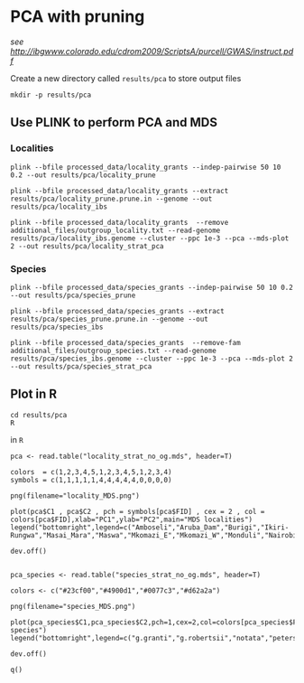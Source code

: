 # PCA with pruning
*see http://ibgwww.colorado.edu/cdrom2009/ScriptsA/purcell/GWAS/instruct.pdf*


Create a new directory called `results/pca` to store output files


```{bash}
mkdir -p results/pca
```

## Use PLINK to perform PCA and MDS

### Localities

```{bash}
plink --bfile processed_data/locality_grants --indep-pairwise 50 10 0.2 --out results/pca/locality_prune

plink --bfile processed_data/locality_grants --extract results/pca/locality_prune.prune.in --genome --out results/pca/locality_ibs

plink --bfile processed_data/locality_grants  --remove additional_files/outgroup_locality.txt --read-genome results/pca/locality_ibs.genome --cluster --ppc 1e-3 --pca --mds-plot 2 --out results/pca/locality_strat_pca
```


### Species

```{bash}
plink --bfile processed_data/species_grants --indep-pairwise 50 10 0.2 --out results/pca/species_prune

plink --bfile processed_data/species_grants --extract results/pca/species_prune.prune.in --genome --out results/pca/species_ibs

plink --bfile processed_data/species_grants  --remove-fam additional_files/outgroup_species.txt --read-genome results/pca/species_ibs.genome --cluster --ppc 1e-3 --pca --mds-plot 2 --out results/pca/species_strat_pca
```

## Plot in R

```{bash}
cd results/pca
R
```

in `R`


```{R}
pca <- read.table("locality_strat_no_og.mds", header=T)

colors  = c(1,2,3,4,5,1,2,3,4,5,1,2,3,4)
symbols = c(1,1,1,1,1,4,4,4,4,4,0,0,0,0)

png(filename="locality_MDS.png")

plot(pca$C1 , pca$C2 , pch = symbols[pca$FID] , cex = 2 , col = colors[pca$FID],xlab="PC1",ylab="PC2",main="MDS localities")
legend("bottomright",legend=c("Amboseli","Aruba_Dam","Burigi","Ikiri-Rungwa","Masai_Mara","Maswa","Mkomazi_E","Mkomazi_W","Monduli","Nairobi","Samburu","Sibiloi","Tsavo","Ugalla"),col=colors,pch=symbols)

dev.off()


pca_species <- read.table("species_strat_no_og.mds", header=T)

colors <- c("#23cf00","#4900d1","#0077c3","#d62a2a")

png(filename="species_MDS.png")

plot(pca_species$C1,pca_species$C2,pch=1,cex=2,col=colors[pca_species$FID],xlab="PC1",ylab="PC2",main="MDS species")
legend("bottomright",legend=c("g.granti","g.robertsii","notata","petersii"),col=colors,pch=1)

dev.off()

q()

```
